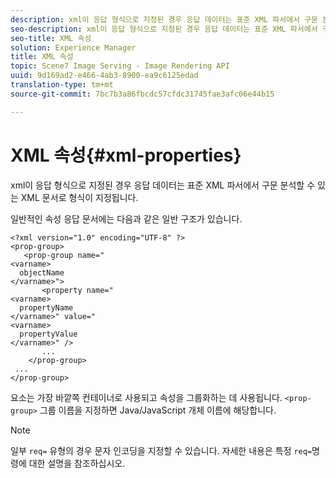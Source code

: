```yaml
---
description: xml이 응답 형식으로 지정된 경우 응답 데이터는 표준 XML 파서에서 구문 분석할 수 있는 XML 문서로 형식이 지정됩니다.
seo-description: xml이 응답 형식으로 지정된 경우 응답 데이터는 표준 XML 파서에서 구문 분석할 수 있는 XML 문서로 형식이 지정됩니다.
seo-title: XML 속성
solution: Experience Manager
title: XML 속성
topic: Scene7 Image Serving - Image Rendering API
uuid: 9d169ad2-e466-4ab3-8900-ea9c6125edad
translation-type: tm+mt
source-git-commit: 7bc7b3a86fbcdc57cfdc31745fae3afc06e44b15

---
```



# XML 속성{#xml-properties}

xml이 응답 형식으로 지정된 경우 응답 데이터는 표준 XML 파서에서 구문 분석할 수 있는 XML 문서로 형식이 지정됩니다.

일반적인 속성 응답 문서에는 다음과 같은 일반 구조가 있습니다.

```
<?xml version="1.0" encoding="UTF-8" ?>
<prop-group>
   <prop-group name="
<varname>
  objectName
</varname>">
       <property name="
<varname>
  propertyName
</varname>" value="
<varname>
  propertyValue
</varname>" />
       ...
    </prop-group>
 ...
</prop-group>
```

요소는 가장 바깥쪽 컨테이너로 사용되고 속성을 그룹화하는 데 사용됩니다. `<prop-group>` 그룹 이름을 지정하면 Java/JavaScript 개체 이름에 해당합니다.

>[!NOTE]
>
>일부 `req=` 유형의 경우 문자 인코딩을 지정할 수 있습니다. 자세한 내용은 특정 `req=`명령에 대한 설명을 참조하십시오.

